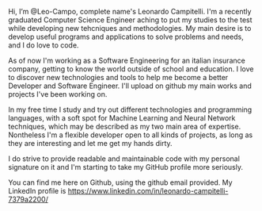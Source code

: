 Hi, I’m @Leo-Campo, complete name's Leonardo Campitelli. I'm a recently graduated Computer Science Engineer aching to put my studies to the test while developing new tehcniques and methodologies. My main desire is to develop useful programs and applications to solve problems and needs, and I do love to code.

As of now I'm working as a Software Engineering for an italian insurance company, getting to know the world outside of school and education. I love to
discover new technologies and tools to help me become a better Developer and Software Engineer. I'll upload on github my main works and projects 
I've been working on.

In my free time I study and try out different technologies and programming languages, with a soft spot for Machine Learning and Neural Network techniques,
which may be described as my two main area of expertise. Nontheless I'm a flexible developer open to all kinds of projects, as long as they are interesting
and let me get my hands dirty.

I do strive to provide readable and maintainable code with my personal signature on it and I'm starting to take my GitHub profile more seriously.

You can find me here on Github, using the github email provided. My LinkedIn profile is https://www.linkedin.com/in/leonardo-campitelli-7379a2200/
